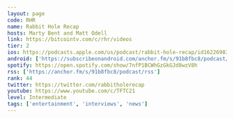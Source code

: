 ```yaml
---
layout: page
code: RHR
name: Rabbit Hole Recap
hosts: Marty Bent and Matt Odell
link: https://bitcointv.com/c/rhr/videos
tier: 2
ios: https://podcasts.apple.com/us/podcast/rabbit-hole-recap/id1622698349
android: ['https://subscribeonandroid.com/anchor.fm/s/91b8fbc8/podcast/rss']
spotify: https://open.spotify.com/show/7nfP1BCWhGzGkGJd8wzV8h
rss: ['https://anchor.fm/s/91b8fbc8/podcast/rss']
rank: 44
twitter: https://twitter.com/rabbitholerecap
youtube: https://www.youtube.com/c/TFTC21
level: Intermediate
tags: ['entertainment', 'interviews', 'news']
---
```

